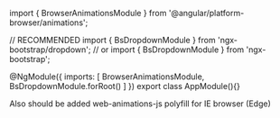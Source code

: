 import { BrowserAnimationsModule } from '@angular/platform-browser/animations';

// RECOMMENDED
import { BsDropdownModule } from 'ngx-bootstrap/dropdown';
// or
import { BsDropdownModule } from 'ngx-bootstrap';

@NgModule({
  imports: [
    BrowserAnimationsModule,
    BsDropdownModule.forRoot()
  ]
})
export class AppModule(){}

Also should be added web-animations-js polyfill for IE browser (Edge)
